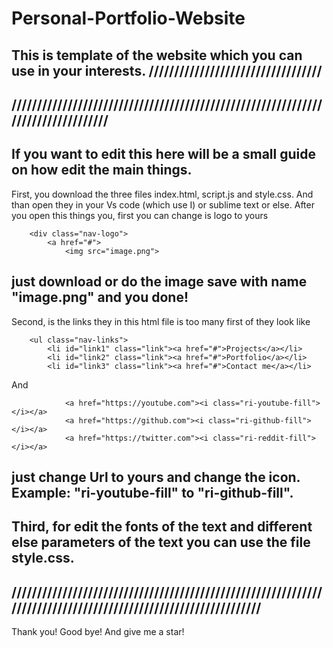# Personal-Portfolio-Website
This is template of the website which you can use in your interests.
//////////////////////////////////
--------------------------------------------------------------------------------
////////////////////////////////////////////////////////////////////////////////
--------------------------------------------------------------------------------
If you want to edit this here will be a small guide on how edit the main things.
--------------------------------------------------------------------------------------------------------------
First, you download the three files index.html, script.js and style.css.
And than open they in your Vs code (which use I) or sublime text or else.
After you open this things you, first you can change is logo to yours 

        <div class="nav-logo">
            <a href="#">
                <img src="image.png">

just download or do the image save with name "image.png" and you done!
--------------------------------------------------------------------------------------------------------------
Second, is the links they in this html file is too many first of they look like

        <ul class="nav-links">
            <li id="link1" class="link"><a href="#">Projects</a></li>
            <li id="link2" class="link"><a href="#">Portfolio</a></li>
            <li id="link3" class="link"><a href="#">Contact me</a></li>

And

                <a href="https://youtube.com"><i class="ri-youtube-fill"></i></a>
                <a href="https://github.com"><i class="ri-github-fill"></i></a>
                <a href="https://twitter.com"><i class="ri-reddit-fill"></i></a>

just change Url to yours and change the icon. Example:  "ri-youtube-fill" to "ri-github-fill".
--------------------------------------------------------------------------------------------------------------
Third, for edit the fonts of the text and different else parameters of the text you can use the file style.css.
--------------------------------------------------------------------------------------------------------------
//////////////////////////////////////////////////////////////////////////////////////////////////////////////
--------------------------------------------------------------------------------------------------------------
Thank you! Good bye! And give me a star!
